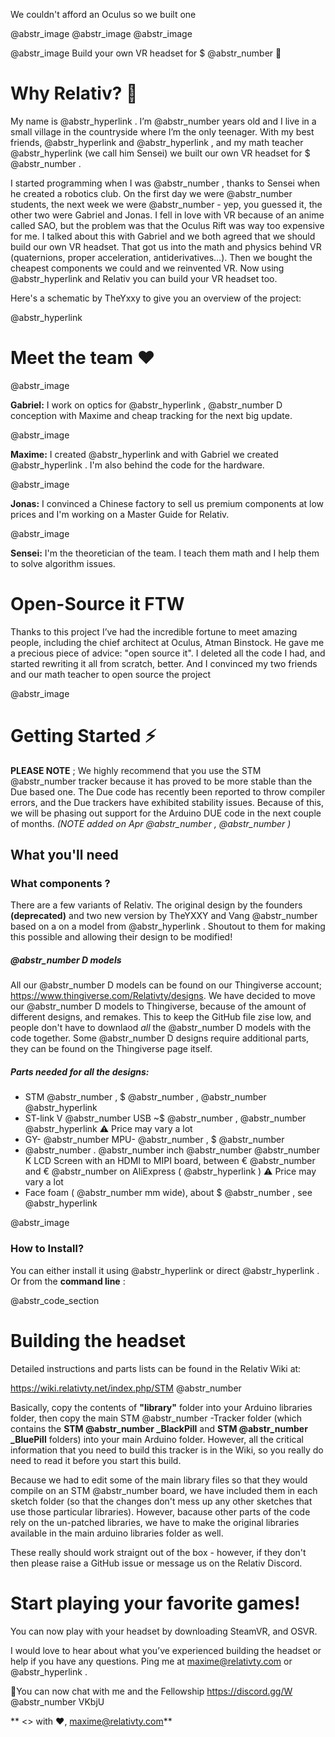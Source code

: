 We couldn't afford an Oculus so we built one 

@abstr_image @abstr_image @abstr_image 

@abstr_image Build your own VR headset for $ @abstr_number 💸 

# Why Relativ? 📖

My name is @abstr_hyperlink . I’m @abstr_number years old and I live in a small village in the countryside where I’m the only teenager. With my best friends, @abstr_hyperlink and @abstr_hyperlink , and my math teacher @abstr_hyperlink (we call him Sensei) we built our own VR headset for $ @abstr_number . 

I started programming when I was @abstr_number , thanks to Sensei when he created a robotics club. On the first day we were @abstr_number students, the next week we were @abstr_number - yep, you guessed it, the other two were Gabriel and Jonas. I fell in love with VR because of an anime called SAO, but the problem was that the Oculus Rift was way too expensive for me. I talked about this with Gabriel and we both agreed that we should build our own VR headset. That got us into the math and physics behind VR (quaternions, proper acceleration, antiderivatives…). Then we bought the cheapest components we could and we reinvented VR. Now using @abstr_hyperlink and Relativ you can build your VR headset too. 

Here's a schematic by TheYxxy to give you an overview of the project: 

@abstr_hyperlink 

# Meet the team ❤️

@abstr_image 

**Gabriel:** I work on optics for @abstr_hyperlink , @abstr_number D conception with Maxime and cheap tracking for the next big update. 

  
  
@abstr_image 

**Maxime:** I created @abstr_hyperlink and with Gabriel we created @abstr_hyperlink . I'm also behind the code for the hardware. 

  
  
@abstr_image 

**Jonas:** I convinced a Chinese factory to sell us premium components at low prices and I'm working on a Master Guide for Relativ. 

  
  
@abstr_image 

**Sensei:** I'm the theoretician of the team. I teach them math and I help them to solve algorithm issues. 

# Open-Source it FTW

Thanks to this project I’ve had the incredible fortune to meet amazing people, including the chief architect at Oculus, Atman Binstock. He gave me a precious piece of advice: "open source it". I deleted all the code I had, and started rewriting it all from scratch, better. And I convinced my two friends and our math teacher to open source the project 

@abstr_image 

# Getting Started ⚡️

**PLEASE NOTE** ; We highly recommend that you use the STM @abstr_number tracker because it has proved to be more stable than the Due based one. The Due code has recently been reported to throw compiler errors, and the Due trackers have exhibited stability issues. Because of this, we will be phasing out support for the Arduino DUE code in the next couple of months. _(NOTE added on Apr @abstr_number , @abstr_number )_

## What you'll need

### What components ?

There are a few variants of Relativ. The original design by the founders **(deprecated)** and two new version by TheYXXY and Vang @abstr_number based on a on a model from @abstr_hyperlink . Shoutout to them for making this possible and allowing their design to be modified! 

##### @abstr_number D models

All our @abstr_number D models can be found on our Thingiverse account; https://www.thingiverse.com/Relativty/designs. We have decided to move our @abstr_number D models to Thingiverse, because of the amount of different designs, and remakes. This to keep the GitHub file zise low, and people don't have to downlaod _all_ the @abstr_number D models with the code together. Some @abstr_number D designs require additional parts, they can be found on the Thingiverse page itself.

##### Parts needed for all the designs:

  * STM @abstr_number , $ @abstr_number , @abstr_number @abstr_hyperlink 
  * ST-link V @abstr_number USB ~$ @abstr_number , @abstr_number @abstr_hyperlink ⚠️ Price may vary a lot
  * GY- @abstr_number MPU- @abstr_number , $ @abstr_number 
  * @abstr_number . @abstr_number inch @abstr_number @abstr_number K LCD Screen with an HDMI to MIPI board, between € @abstr_number and € @abstr_number on AliExpress ( @abstr_hyperlink ) ⚠️ Price may vary a lot
  * Face foam ( @abstr_number mm wide), about $ @abstr_number , see @abstr_hyperlink 



@abstr_image 

### How to Install?

You can either install it using @abstr_hyperlink or direct @abstr_hyperlink . Or from the **command line** :

@abstr_code_section 

# Building the headset

Detailed instructions and parts lists can be found in the Relativ Wiki at:

https://wiki.relativty.net/index.php/STM @abstr_number 

Basically, copy the contents of **"library"** folder into your Arduino libraries folder, then copy the main STM @abstr_number -Tracker folder (which contains the **STM @abstr_number _BlackPill** and **STM @abstr_number _BluePill** folders) into your main Arduino folder. However, all the critical information that you need to build this tracker is in the Wiki, so you really do need to read it before you start this build.

Because we had to edit some of the main library files so that they would compile on an STM @abstr_number board, we have included them in each sketch folder (so that the changes don't mess up any other sketches that use those particular libraries). However, bacause other parts of the code rely on the un-patched libraries, we have to make the original libraries available in the main arduino libraries folder as well.

These really should work straignt out of the box - however, if they don't then please raise a GitHub issue or message us on the Relativ Discord.

# Start playing your favorite games!

You can now play with your headset by downloading SteamVR, and OSVR. 

I would love to hear about what you’ve experienced building the headset or help if you have any questions. Ping me at maxime@relativty.com or @abstr_hyperlink . 

🤗You can now chat with me and the Fellowship https://discord.gg/W @abstr_number VKbjU

** <> with ❤️, maxime@relativty.com**
